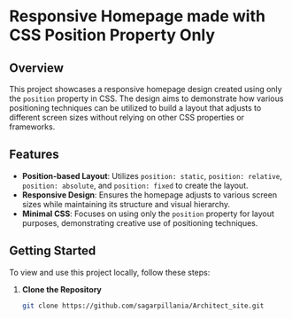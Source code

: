 # Responsive Homepage made with CSS Position Property Only

## Overview

This project showcases a responsive homepage design created using only the `position` property in CSS. The design aims to demonstrate how various positioning techniques can be utilized to build a layout that adjusts to different screen sizes without relying on other CSS properties or frameworks.

## Features

- **Position-based Layout**: Utilizes `position: static`, `position: relative`, `position: absolute`, and `position: fixed` to create the layout.
- **Responsive Design**: Ensures the homepage adjusts to various screen sizes while maintaining its structure and visual hierarchy.
- **Minimal CSS**: Focuses on using only the `position` property for layout purposes, demonstrating creative use of positioning techniques.

## Getting Started

To view and use this project locally, follow these steps:

1. **Clone the Repository**

   ```bash
   git clone https://github.com/sagarpillania/Architect_site.git
